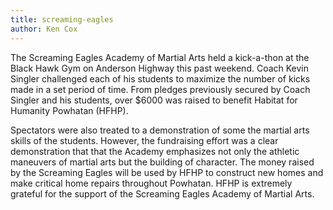 ```yaml
---
title: screaming-eagles
author: Ken Cox
---
```


The Screaming Eagles Academy of Martial Arts held a kick-a-thon at the Black Hawk Gym on Anderson Highway this past weekend.  Coach Kevin Singler challenged each of his students to maximize the number of kicks made in a set period of time.  From pledges previously secured by Coach Singler and his students, over $6000 was raised to benefit Habitat for Humanity Powhatan (HFHP).

Spectators were also treated to a demonstration of some the martial arts skills of the students. However, the fundraising effort was a clear demonstration that that the Academy emphasizes not only the athletic maneuvers of martial arts but the building of character.  The money raised by the Screaming Eagles will be used by HFHP to construct new homes and make critical home repairs throughout Powhatan.  HFHP is extremely grateful for the support of the Screaming Eagles Academy of Martial Arts.


